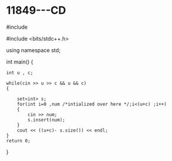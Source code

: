 # 11849---CD

#include <iostream>

#include <bits/stdc++.h>

using namespace std;

int main()
{

    int u , c;

    while(cin >> u >> c && u && c)
    {

        set<int> s;
        for(int i=0 ,num /*intialized over here */;i<(u+c) ;i++)
        {
            cin >> num;
            s.insert(num);
        }
        cout << ((u+c)- s.size()) << endl;
    }
    return 0;
}
